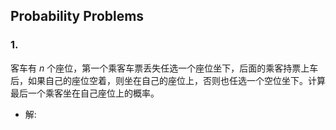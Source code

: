 ## Probability Problems

### 1.

客车有 $n$ 个座位，第一个乘客车票丢失任选一个座位坐下，后面的乘客持票上车后，如果自己的座位空着，则坐在自己的座位上，否则也任选一个空位坐下。计算最后一个乘客坐在自己座位上的概率。

+ 解:

  